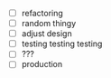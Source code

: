 - [ ] refactoring
- [ ] random thingy
- [ ] adjust design
- [ ] testing testing testing
- [ ] ???
- [ ] production
